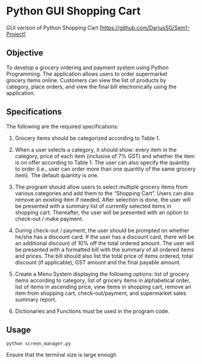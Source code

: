 # Python GUI Shopping Cart
GUI verison of Python Shopping Cart [https://github.com/DariusSG/Sem1-Project]

## Objective
To develop a grocery ordering and payment system using Python  
Programming. The application allows users to order supermarket  
grocery items online. Customers can view the list of products by  
category, place orders, and view the final bill electronically using the  
application. 


## Specifications
The following are the required specifications:  

1. Grocery items should be categorized according to Table 1.  

2. When a user selects a category, it should show: every item in the category, price of each item (inclusive of 7% GST) and whether the item is on offer according to Table 1. The user can also specify the quantity to order (i.e., user can order more than one quantity of the same grocery item). The default quantity is one.  

3. The program should allow users to select multiple grocery items from various categories and add them to the “Shopping Cart”. Users can also remove an existing item if needed. After selection is done, the user will be presented with a summary list of currently selected items in shopping cart. Thereafter, the user will be presented with an option to check-out / make payment.  

4. During check-out / payment, the user should be prompted on whether he/she has a discount card. If the user has a discount card, there will be an additional discount of 10% off the total ordered amount. The user will be presented with a formatted bill with the summary of all ordered items and prices. The bill should also list the total price of items ordered, total discount (if applicable), GST amount and the final payable amount.  

6. Create a Menu System displaying the following options: list of grocery items according to category, list of grocery items in alphabetical order, list of items in ascending price, view items in shopping cart, remove an item from shopping cart, check-out/payment, and supermarket sales summary report.  
 
8. Dictionaries and Functions must be used in the program code.

## Usage
```
python screen_manager.py
```
Ensure that the terminal size is large enough
